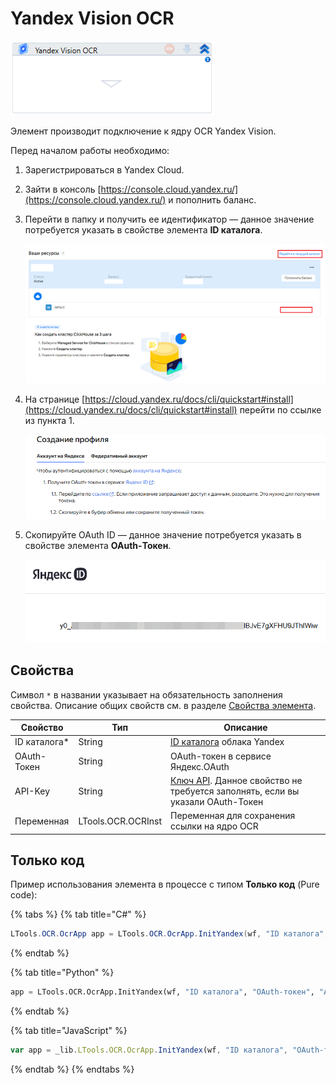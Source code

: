 # Yandex Vision OCR

![](<../../../.gitbook/assets/image (406).png>)

Элемент производит подключение к ядру OCR Yandex Vision.

Перед началом работы необходимо:

1. Зарегистрироваться в Yandex Cloud.
2. Зайти в консоль [https://console.cloud.yandex.ru/](https://console.cloud.yandex.ru/) и пополнить баланс.
3. Перейти в папку и получить ее идентификатор — данное значение потребуется указать в свойстве элемента **ID каталога**.

   ![Ссылка для перехода в каталог](<../../../.gitbook/assets/image (976).png>)

4. На странице [https://cloud.yandex.ru/docs/cli/quickstart#install](https://cloud.yandex.ru/docs/cli/quickstart#install) перейти по ссылке из пункта 1.

   ![](<../../../.gitbook/assets1/windows_items/get-oauth-token.png>)
   
5. Скопируйте OAuth ID — данное значение потребуется указать в свойстве элемента **OAuth-Токен**.

   ![](<../../../.gitbook/assets1/windows_items/OAuth-token.png>)


## Свойства
Символ `*` в названии указывает на обязательность заполнения свойства. Описание общих свойств см. в разделе [Свойства элемента](https://docs.primo-rpa.ru/primo-rpa/primo-studio/process/elements#svoistva-elementa).


| Свойство      | Тип                | Описание                                                                                                                                                                     |
| ------------- | ------------------ | ---------------------------------------------------------------------------------------------------------------------------------------------------------------------------- |
| ID каталога\* | String             | [ID каталога](https://cloud.yandex.ru/docs/resource-manager/operations/folder/get-id) облака Yandex |
| OAuth-Токен   | String             | OAuth-токен в сервисе Яндекс.OAuth |
| API-Key       | String             | [Ключ API](https://cloud.yandex.ru/docs/iam/concepts/authorization/api-key). Данное свойство не требуется заполнять, если вы указали OAuth-Токен |
| Переменная    | LTools.OCR.OCRInst | Переменная для сохранения ссылки на ядро OCR               |


## Только код

Пример использования элемента в процессе с типом **Только код** (Pure code):

{% tabs %}
{% tab title="C#" %}
```csharp
LTools.OCR.OcrApp app = LTools.OCR.OcrApp.InitYandex(wf, "ID каталога", "OAuth-токен", "API-key");
```
{% endtab %}

{% tab title="Python" %}
```python
app = LTools.OCR.OcrApp.InitYandex(wf, "ID каталога", "OAuth-токен", "API-key")
```
{% endtab %}

{% tab title="JavaScript" %}
```javascript
var app = _lib.LTools.OCR.OcrApp.InitYandex(wf, "ID каталога", "OAuth-токен", "API-key");
```
{% endtab %}
{% endtabs %}

